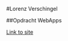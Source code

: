 #Lorenz Verschingel
 		 
##Opdracht WebApps

[Link to site](https://lorenzverschingel.herokuapp.com/)
